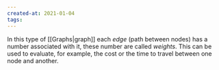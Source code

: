 ```yaml
---
created-at: 2021-01-04
tags:
---
```

In this type of [[Graphs|graph]] each *edge* (path between nodes) has a number associated with it, these number are called *weights*. This can be used to evaluate, for example, the cost or the time to travel between one node and another.